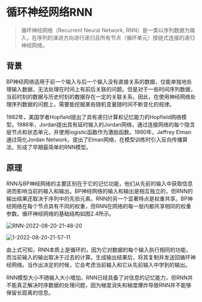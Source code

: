 # 循环神经网络RNN

> 循环神经网络（Recurrent Neural Network, RNN）是一类以序列数据为输入，在序列的演进方向进行递归且所有节点（循环单元）按链式连接的递归神经网络。

## 背景
BP神经网络适用于前一个输入与后一个输入没有直接关系的数据，仅能单独地处理输入数据，无法处理在时间上有前后关联的问题。但是对于一些时间序列数据，当前时刻的数据与历史时刻的数据存在一定的关联关系，因此，在使用神经网络处理序列数据的问题上，需要能挖掘某些随机变量随时间不断变化的规律。

1982年，美国学者Hopfield提出了具有递归计算和记忆能力的Hopfield网络模型。1986年，Jordan提出具有延时输入的Jordan网络，通过连接网络的每个隐含层节点和状态单元，并使用logistic函数作为激励函数。1990年，Jeffrey Elman通过简化Jordan Network，提出了Elman网络，在模型训练时引入反向传播算法，形成了早期最简单的RNN模型。


## 原理

RNN与BP神经网络的主要区别在于它的记忆功能，他们从先前的输入中获取信息进而影响当前的输入和输出。BP神经网络的输入和输出是相互独立的，但RNN的输出结果还取决于序列中的先验元素。RNN的另一个显著特点是权重共享。BP神经网络在每个节点具有不同的权重，但RNN在网络的每一层内都共享相同的权重参数。循环神经网络的基础结构如图2.4所示。

![RNN-2022-08-20-21-48-20](https://cdn.jsdelivr.net/gh/ironartisan/picRepo/RNN-2022-08-20-21-48-20.png)

![1-2022-08-20-21-57-11](https://cdn.jsdelivr.net/gh/ironartisan/picRepo/1-2022-08-20-21-57-11.png)

由上式可知，RNN本质上是循环的，因为它对数据的每个输入执行相同的功能，而当前输入的输出取决于过去的计算。生成输出结果后，将其复制并发送回循环神经网络。当作出决定的时候，它会考虑当前输入和它从先前输入中学到的输出。

RNN模型大小不随输入大小增加。RNN已经具备了对信息的记忆能力，但RNN并不能真正解决时序数据的处理问题，因为梯度消失和梯度爆炸导致RNN并不能够保留长距离的信息。



